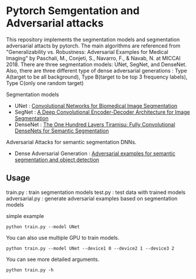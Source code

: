 # Pytorch Semgentation and Adversarial attacks

This repository implements the segmentation models and segmentation adversarial attacts by pytorch. The main algorithms are referenced from "Generalizability vs. Robustness: Adversarial Examples for Medical Imaging" by Paschali, M., Conjeti, S., Navarro, F., & Navab, N. at MICCAI 2018. There are three segmentation models: UNet, SegNet, and DenseNet. Also, there are three different type of dense adversarial generations : Type A(target to be all background), Type B(target to be top 3 frequency labels), Type C(only one random target)


Segmentation models

- UNet : [Convolutional Networks for Biomedical Image Segmentation](https://arxiv.org/pdf/1505.04597.pdf)
- SegNet : [A Deep Convolutional Encoder-Decoder
Architecture for Image Segmentation](https://arxiv.org/pdf/1511.00561.pdf)
- DenseNet : [The One Hundred Layers Tiramisu:
Fully Convolutional DenseNets for Semantic Segmentation](https://arxiv.org/pdf/1611.09326.pdf)

Adversarial Attacks for semantic segmentation DNNs.

- Dense Adversarial Generation : [Adversarial examples for semantic segmentation and object detection](https://arxiv.org/pdf/1703.08603.pdf)

## Usage

train.py : train segmentation models
test.py : test data with trained models
adversarial.py :  generate adversarial examples based on segmentation models

simple example

```
python train.py --model UNet
```

You can also use multiple GPU to train models.

```
python train.py --model UNet --device1 0 --device2 1 --device3 2
```

You can see more detailed arguments.

```
python train.py -h
```

